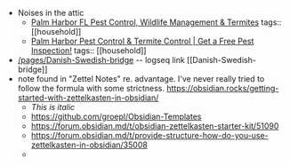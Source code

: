 - Noises in the attic
	- [Palm Harbor FL Pest Control, Wildlife Management & Termites](https://palmharbortermiteandpestcontrol.com/)
	  tags:: [[household]]
	- [Palm Harbor Pest Control & Termite Control | Get a Free Pest Inspection!](https://www.masseyservices.com/service-location/palm-harbor-pest-control/)
	  tags:: [[household]]
- [/pages/Danish-Swedish-bridge](/pages/Danish-Swedish-bridge) -- logseq link [[Danish-Swedish-bridge]]
- note found in "Zettel Notes" re. advantage. I've never really tried to follow the formula with some strictness. https://obsidian.rocks/getting-started-with-zettelkasten-in-obsidian/
	- *This is italic*
	- https://github.com/groepl/Obsidian-Templates
	- https://forum.obsidian.md/t/obsidian-zettelkasten-starter-kit/51090
	- https://forum.obsidian.md/t/provide-structure-how-do-you-use-zettelkasten-in-obsidian/35008
	-
